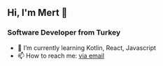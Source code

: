 
## Hi, I'm Mert 👋
### Software Developer from Turkey

- 🌱 I’m currently learning Kotlin, React, Javascript
- 📫 How to reach me:  [via email](mailto:mert.ozbudak@outlook.com)

<!--
**MertOzbudak/mertozbudak** is a ✨ _special_ ✨ repository because its `README.md` (this file) appears on your GitHub profile.

Here are some ideas to get you started:

- 🔭 I’m currently working on ...
- 🌱 I’m currently learning ...
- 👯 I’m looking to collaborate on ...
- 🤔 I’m looking for help with ...
- 💬 Ask me about ...
- 📫 How to reach me: ...
- 😄 Pronouns: ...
- ⚡ Fun fact: ...
-->
